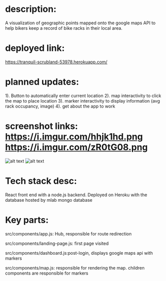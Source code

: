 description:
=======

A visualization of geographic points mapped onto the google maps API to help bikers keep a record of bike racks in their local area.

deployed link:
=======

https://tranquil-scrubland-53978.herokuapp.com/

planned updates:
=======

1). Button to automatically enter current location
2). map interactivity to click the map to place location
3). marker interactivity to display information (avg rack occupancy, image)
4). get about the app to work

screenshot links:
https://i.imgur.com/hhjk1hd.png
https://i.imgur.com/zR0tG08.png
=======
![alt text](https://i.imgur.com/rR3rWjW.png)
![alt text](https://i.imgur.com/jUt0AjB.png)


Tech stack desc:
=======

React front end with a node.js backend. Deployed on Heroku with the database hosted by mlab mongo database

Key parts: 
=======


src/components/app.js: Hub, responsible for route redirection

src/components/landing-page.js: first page visited

src/components/dashboard.js:post-login, displays google maps api with markers

src/components/map.js: responsible for rendering the map. children components are responsible for markers

